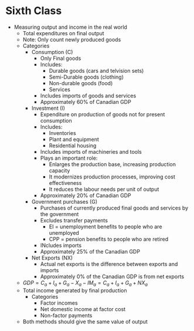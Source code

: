 # Sixth Class
* Measuring output and income in the real world
  * Total expenditures on final output
  *  Note: Only count newly produced goods
    * Categories
      * Consumption (C)
        * Only Final goods
        * Includes:
          * Durable goods (cars and telvision sets)
          * Semi-Durable goods (clothing)
          * Non-durable goods (food)
          * Services
        * Includes imports of goods and services
        * Approximately 60% of Canadian GDP
      * Investment (I)
        * Expenditure on production of goods not for present consumption
        * Includes: 
          * Inventories
          * Plant and equipment
          * Residential housing
        * Includes imports of machineries and tools
        * Plays an important role: 
          * Enlarges the production base, increasing production capacity
          * It modernizes production processes, improving cost effectiveness
          * It reduces the labour needs per unit of output
        * Approximately 20% of Canadian GDP
      * Government purchases (G)
        * Purchases of currently produced final goods and services by the government
        * Excludes transfer payments
          * EI = unemployment benefits to people who are unemployed
          * CPP = pension benefits to people who are retired
        * INcludes imports
        * Approximately 25% of the Canadian GDP
      * Net Exports (NX)
        * Actual net exports is the difference between exports and imports
        * Approximately 0% of the Canadian GDP is from net exports
    * $GDP=C_a+I_a+G_a-X_a-IM_a=C_a+I_a+G_a+NX_a$
  * Total income generated by final production
    * Categories
      * Factor incomes
      * Net domestic income at factor cost
      * Non-factor payments
  * Both methods should give the same value of output